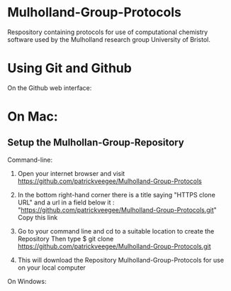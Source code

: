 Mulholland-Group-Protocols
==========================

Respository containing protocols for use of computational chemistry software used by the Mulholland research group University of Bristol.


Using Git and Github 
========================

On the Github web interface:



On Mac: 
=======

Setup the Mulhollan-Group-Repository 
------------------------------------

Command-line:

1) Open your internet browser and visit https://github.com/patrickveegee/Mulholland-Group-Protocols

2) In the bottom right-hand corner there is a title saying "HTTPS clone URL" and a url in a field below it : "https://github.com/patrickveegee/Mulholland-Group-Protocols.git"
Copy this link 

3) Go to your command line and cd to a suitable location to create the Repository
Then type 
$ git clone https://github.com/patrickveegee/Mulholland-Group-Protocols.git

4) This will download the Repository Mulholland-Group-Protocols for use on your local computer 

  

On Windows: 
